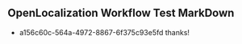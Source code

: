## OpenLocalization Workflow Test MarkDown
* a156c60c-564a-4972-8867-6f375c93e5fd thanks!

<!--HONumber=Aug16_HO3-->


